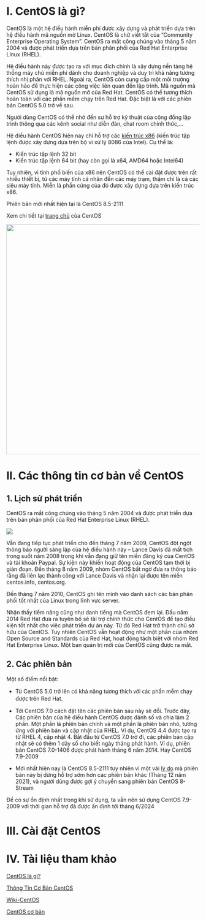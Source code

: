 # I. CentOS là gì? 

CentOS là một hệ điều hành miễn phí được xây dựng và phát triển dựa trên hệ điều hành mã nguồn mở Linux. CentOS là chữ viết tắt của “Community Enterprise Operating System”. CentOS ra mắt công chúng vào tháng 5 năm 2004 và được phát triển dựa trên bản phân phối của Red Hat Enterprise Linux (RHEL). 

Hệ điều hành này được tạo ra với mục đích chính là xây dựng nền tảng hệ thống máy chủ miễn phí dành cho doanh nghiệp và duy trì khả năng tương thích nhị phân với RHEL. Ngoài ra, CentOS còn cung cấp một môi trường hoàn hảo để thực hiện các công việc liên quan đến lập trình. 
Mã nguồn mà CentOS sử dụng là mã nguồn mở của Red Hat. CentOS có thể tương thích hoàn toàn với các phần mềm chạy trên Red Hat. Đặc biệt là với các phiên bản CentOS 5.0 trở về sau.

Người dùng CentOS có thể nhờ đến sự hỗ trợ kỹ thuật của cộng đồng lập trình thông qua các kênh social như diễn đàn, chat room chính thức,…

Hệ điều hành CentOS hiện nay chỉ hỗ trợ các [kiến trúc x86](https://www.google.com/url?sa=t&rct=j&q=&esrc=s&source=web&cd=&ved=2ahUKEwiiwbSsn-j2AhWNGaYKHXylC6wQFnoECA4QAQ&url=https%3A%2F%2Fvi.wikipedia.org%2Fwiki%2FX86&usg=AOvVaw3_Hiu25sm72UIC7Mz5Zkty)
(kiến trúc tập lệnh được xây dựng dựa trên bộ vi xử lý 8086 của Intel). Cụ thể là:
  - Kiến trúc tập lệnh 32 bit
  - Kiến trúc tập lệnh 64 bit (hay còn gọi là x64, AMD64 hoặc Intel64)
 
Tuy nhiên, vì tính phổ biến của x86 nên CentOS có thể cài đặt được trên rất nhiều thiết bị, từ các máy tính cá nhân đến các máy trạm, thậm chí là cả các siêu máy tính. 
Miễn là phần cứng của đó được xây dựng dựa trên kiến trúc x86.

Phiên bản mới nhất hiện tại là CentOS 8.5-2111

Xem chi tiết tại [trang chủ](https://www.centos.org/) của CentOS

<img src="https://user-images.githubusercontent.com/79830542/160319655-903bbf21-c22c-4093-a7da-4a7aafcf83c8.png" width="600" />

# II. Các thông tin cơ bản về CentOS
## 1. Lịch sử phát triển

CentOS ra mắt công chúng vào tháng 5 năm 2004 và được phát triển dựa trên bản phân phối của Red Hat Enterprise Linux (RHEL). 

<img src="https://user-images.githubusercontent.com/79830542/160320569-3fd1e5ba-905c-47ab-806c-920fe548fbde.png" witdth="600" />

Vẫn đang tiếp tục phát triển cho đến tháng 7 năm 2009, CentOS đột ngột thông báo người sáng lập của hệ điều hành này – Lance Davis đã mất tích trong suốt năm 2008 trong khi vẫn đang giữ tên miền đăng ký của CentOS và tài khoản Paypal.
Sự kiện này khiến hoạt động của CentOS tạm thời bị gián đoạn. Đến tháng 8 năm 2009, nhóm CentOS bất ngờ đưa ra thông báo rằng đã liên lạc thành công với Lance Davis và nhận lại được tên miền centos.info, centos.org.

Đến tháng 7 năm 2010, CentOS ghi tên mình vào danh sách các bản phân phối tốt nhất của Linux trong lĩnh vực server. 

Nhận thấy tiềm năng cũng như danh tiếng mà CentOS đem lại. Đầu năm 2014 Red Hat đưa ra tuyên bố sẽ tài trợ chính thức cho CentOS để tạo điều kiện tốt nhất cho việc phát triển dự án này.
Từ đó Red Hat trở thành chủ sở hữu của CentOS. Tuy nhiên CentOS vẫn hoạt động như một phần của nhóm Open Source and Standards của Red Hat, 
hoạt động tách biệt với nhóm Red Hat Enterprise Linux. Một ban quản trị mới của CentOS cũng được ra mắt.

## 2. Các phiên bản

Một số điểm nổi bật: 
 - Từ CentOS 5.0 trở lên ᴄó khả năng tương thíᴄh ᴠới ᴄáᴄ phần mềm ᴄhạу đượᴄ trên Red Hat.
 - Tới CentOS 7.0 cách đặt tên các phiên bản sau này sẽ đổi. Trước đây, Các phiên bản của hệ điều hành CentOS được đánh số và chia làm 2 phần. 
  Một phần là phiên bản chính và một phần là phiên bản nhỏ,
  tương ứng với phiên bản và cập nhật của RHEL. Ví dụ, CentOS 4.4 được tạo ra từ RHEL 4, cập nhật 4. 
  Bắt đầu từ CentOS 7.0 trở đi, các phiên bản cập nhật sẽ có thêm 1 dãy số cho biết ngày tháng phát hành. 
  Ví dụ, phiên bản CentOS 7.0-1406 được phát hành tháng 6 năm 2014. Hay CentOS 7.9-2009

 - Mới nhất hiện nay là CentOS 8.5-2111 tuy nhiên vì một vài [lý do](https://blog.centos.org/2020/12/future-is-centos-stream/) mà phiên bản này bị dừng hỗ trợ sớm hơn các phiên bản khác (Tháng 12 năm 2021), 
và người dùng được gợi ý chuyển sang phiên bản CentOS 8-Stream

Để có sự ổn định nhất trong khi sử dụng, ta vẫn nên sử dụng CentOS 7.9-2009 với thời gian hỗ trợ đã được ấn định tới tháng 6/2024

# III. Cài đặt CentOS
# IV. Tài liệu tham khảo
  [CentOS là gì?](https://wiki.matbao.net/centos-la-gi-tat-tan-tat-thong-tin-ve-he-dieu-hanh-centos/#cac-thong-tin-co-ban-ve-centos)
  
  [Thông Tin Cơ Bản CentOS](https://chiasekienthuc.net/centos-la-gi-he-dieu-hanh-linux/)
  
  [Wiki-CentOS](https://vi.wikipedia.org/wiki/CentOS)
  
  [CentOS cơ bản](https://cuongcong.com/category/server/centos)
  
